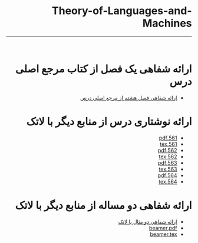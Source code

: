 <div dir="rtl">

# Theory-of-Languages-and-Machines
---

<br>

# ارائه شفاهی یک فصل از کتاب مرجع اصلی درس
- [ارائه شفاهی فصل هشتم از مرجع اصلی درس]()

# ارائه نوشتاری درس از منابع دیگر با لاتک
- [561.pdf](https://github.com/pouryab75/PNU_3991_AR/blob/main/Theory-of-Languages-and-Machines/561.pdf)
- [561.tex](https://github.com/pouryab75/PNU_3991_AR/blob/main/Theory-of-Languages-and-Machines/561.tex)
- [562.pdf](https://github.com/pouryab75/PNU_3991_AR/blob/main/Theory-of-Languages-and-Machines/562.pdf)
- [562.tex](https://github.com/pouryab75/PNU_3991_AR/blob/main/Theory-of-Languages-and-Machines/562.tex)
- [563.pdf](https://github.com/pouryab75/PNU_3991_AR/blob/main/Theory-of-Languages-and-Machines/563.pdf)
- [563.tex](https://github.com/pouryab75/PNU_3991_AR/blob/main/Theory-of-Languages-and-Machines/563.tex)
- [564.pdf](https://github.com/pouryab75/PNU_3991_AR/blob/main/Theory-of-Languages-and-Machines/564.pdf)
- [564.tex](https://github.com/pouryab75/PNU_3991_AR/blob/main/Theory-of-Languages-and-Machines/564.tex)

# ارائه شفاهی دو مساله از منابع دیگر با لاتک
- [ارائه شفاهی دو مثال با لاتک]()
- [beamer.pdf](https://github.com/pouryab75/PNU_3991_AR/blob/main/Theory-of-Languages-and-Machines/Beamer.pdf)
- [beamer.tex](https://github.com/pouryab75/PNU_3991_AR/blob/main/Theory-of-Languages-and-Machines/Beamer.tex)



